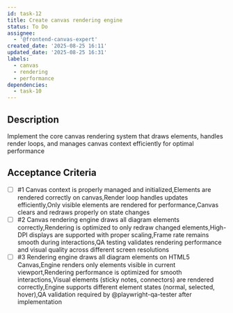 ```yaml
---
id: task-12
title: Create canvas rendering engine
status: To Do
assignee:
  - '@frontend-canvas-expert'
created_date: '2025-08-25 16:11'
updated_date: '2025-08-25 16:31'
labels:
  - canvas
  - rendering
  - performance
dependencies:
  - task-10
---
```


## Description

Implement the core canvas rendering system that draws elements, handles render loops, and manages canvas context efficiently for optimal performance

## Acceptance Criteria
<!-- AC:BEGIN -->
- [ ] #1 Canvas context is properly managed and initialized,Elements are rendered correctly on canvas,Render loop handles updates efficiently,Only visible elements are rendered for performance,Canvas clears and redraws properly on state changes
- [ ] #2 Canvas rendering engine draws all diagram elements correctly,Rendering is optimized to only redraw changed elements,High-DPI displays are supported with proper scaling,Frame rate remains smooth during interactions,QA testing validates rendering performance and visual quality across different screen resolutions
- [ ] #3 Rendering engine draws all diagram elements on HTML5 Canvas,Engine renders only elements visible in current viewport,Rendering performance is optimized for smooth interactions,Visual elements (sticky notes, connectors) are rendered correctly,Engine supports different element states (normal, selected, hover),QA validation required by @playwright-qa-tester after implementation
<!-- AC:END -->
